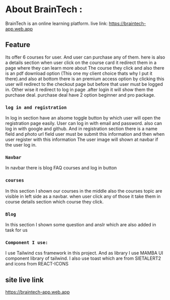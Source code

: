 # About BrainTech :
BrainTech is an online learning platform.
live link: https://braintech-app.web.app
## Feature
Its offer 6 courses for user. And user can purchase any of them. here is also a details section when user click on the course card it redirect them in a page where they can learn more about The course they click and also there is an pdf download option (This one my client choice thats why I put it there).and also at bottom there is an premium access option by clicking this user will redirect to the checkout page but before that user must be logged in. Other wise it redirect to log in page .after login it will show them the purchase deal. 
purchase deal have 2 option beginner and pro package.

### `log in and registration`
In log in section have an aIsome toggle button by which user will open the registration page easily.
User can log in with email and password. also can log in with google and github.
And in registration section there is a name field and photo url field user must be submit this information and then when user register with this information The user image will shown at navbar if the user log in.

### `Navbar`
In navbar there is blog FAQ  courses and log in button

### `courses`
In this section I shown our courses in the middle also the courses topic are visible in left side as a navbar. when user click any of those it take them in course details section which course they click.

### `Blog`
In this section I shown some question and ansIr which are also added in task for us


### `Component I use:`
I use Tailwind css framework in this project.
And as library I use MAMBA UI component library of tailwind.
I also use toast which are from SIETALERT2 and icons from REACT-ICONS


## site live link
https://braintech-app.web.app
